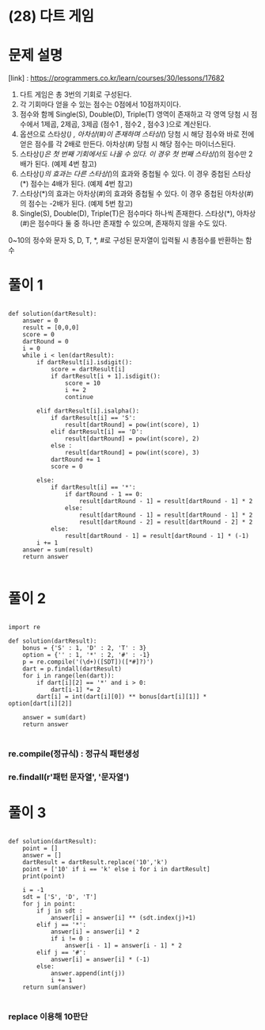 # (28) 다트 게임
# 문제 설명
[link] : https://programmers.co.kr/learn/courses/30/lessons/17682

1. 다트 게임은 총 3번의 기회로 구성된다.
2. 각 기회마다 얻을 수 있는 점수는 0점에서 10점까지이다.
3. 점수와 함께 Single(S), Double(D), Triple(T) 영역이 존재하고 각 영역 당첨 시 점수에서 1제곱, 2제곱, 3제곱 (점수1 , 점수2 , 점수3 )으로 계산된다.
4. 옵션으로 스타상(*) , 아차상(#)이 존재하며 스타상(*) 당첨 시 해당 점수와 바로 전에 얻은 점수를 각 2배로 만든다. 아차상(#) 당첨 시 해당 점수는 마이너스된다.
5. 스타상(*)은 첫 번째 기회에서도 나올 수 있다. 이 경우 첫 번째 스타상(*)의 점수만 2배가 된다. (예제 4번 참고)
6. 스타상(*)의 효과는 다른 스타상(*)의 효과와 중첩될 수 있다. 이 경우 중첩된 스타상(*) 점수는 4배가 된다. (예제 4번 참고)
7. 스타상(*)의 효과는 아차상(#)의 효과와 중첩될 수 있다. 이 경우 중첩된 아차상(#)의 점수는 -2배가 된다. (예제 5번 참고)
8. Single(S), Double(D), Triple(T)은 점수마다 하나씩 존재한다.
스타상(*), 아차상(#)은 점수마다 둘 중 하나만 존재할 수 있으며, 존재하지 않을 수도 있다.

0~10의 정수와 문자 S, D, T, *, #로 구성된 문자열이 입력될 시 총점수를 반환하는 함수
# 풀이 1
<pre>
<code>
def solution(dartResult):
    answer = 0
    result = [0,0,0]
    score = 0
    dartRound = 0
    i = 0
    while i < len(dartResult):
        if dartResult[i].isdigit():
            score = dartResult[i]
            if dartResult[i + 1].isdigit():
                score = 10
                i += 2
                continue

        elif dartResult[i].isalpha():
            if dartResult[i] == 'S':
                result[dartRound] = pow(int(score), 1)
            elif dartResult[i] == 'D':
                result[dartRound] = pow(int(score), 2)
            else :
                result[dartRound] = pow(int(score), 3)
            dartRound += 1
            score = 0
        
        else:
            if dartResult[i] == '*':
                if dartRound - 1 == 0:
                    result[dartRound - 1] = result[dartRound - 1] * 2
                else:
                    result[dartRound - 1] = result[dartRound - 1] * 2
                    result[dartRound - 2] = result[dartRound - 2] * 2
            else:
                result[dartRound - 1] = result[dartRound - 1] * (-1)
        i += 1
    answer = sum(result)
    return answer
</code>
</pre>
# 풀이 2
<pre>
<code>
import re

def solution(dartResult):
    bonus = {'S' : 1, 'D' : 2, 'T' : 3}
    option = {'' : 1, '*' : 2, '#' : -1}
    p = re.compile('(\d+)([SDT])([*#]?)')
    dart = p.findall(dartResult)
    for i in range(len(dart)):
        if dart[i][2] == '*' and i > 0:
            dart[i-1] *= 2
        dart[i] = int(dart[i][0]) ** bonus[dart[i][1]] * option[dart[i][2]]

    answer = sum(dart)
    return answer
</code>
</pre>
### re.compile(정규식) : 정규식 패턴생성
### re.findall(r'패턴 문자열', '문자열')
# 풀이 3
<pre>
<code>
def solution(dartResult):
    point = []
    answer = []
    dartResult = dartResult.replace('10','k')
    point = ['10' if i == 'k' else i for i in dartResult]
    print(point)

    i = -1
    sdt = ['S', 'D', 'T']
    for j in point:
        if j in sdt :
            answer[i] = answer[i] ** (sdt.index(j)+1)
        elif j == '*':
            answer[i] = answer[i] * 2
            if i != 0 :
                answer[i - 1] = answer[i - 1] * 2
        elif j == '#':
            answer[i] = answer[i] * (-1)
        else:
            answer.append(int(j))
            i += 1
    return sum(answer)
</code>
</pre>
### replace 이용해 10판단